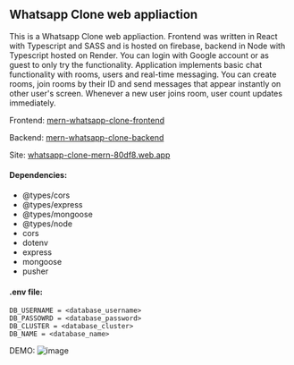 ## Whatsapp Clone web appliaction
This is a Whatsapp Clone web appliaction. Frontend was written in React with Typescript and SASS and is hosted on firebase, backend in Node with Typescript hosted on Render. You can login with Google account or as guest to only try the functionality. Application implements basic chat functionality with rooms, users and real-time messaging. You can create rooms, join rooms by their ID and send messages that appear instantly on other user's screen. Whenever a new user joins room, user count updates immediately.

Frontend: [mern-whatsapp-clone-frontend](https://github.com/MatiMatik97/mern-whatsapp-clone-frontend)

Backend: [mern-whatsapp-clone-backend](https://github.com/MatiMatik97/mern-whatsapp-clone-backend)

Site: [whatsapp-clone-mern-80df8.web.app](https://whatsapp-clone-mern-80df8.web.app/)

#### Dependencies:

- @types/cors
- @types/express
- @types/mongoose
- @types/node
- cors
- dotenv
- express
- mongoose
- pusher

#### .env file:

```
DB_USERNAME = <database_username>
DB_PASSOWRD = <database_password>
DB_CLUSTER = <database_cluster>
DB_NAME = <database_name>
```

DEMO:
![image](https://user-images.githubusercontent.com/46346197/217788319-aa25c810-191a-425d-8b45-6a9a273e5f03.png)
